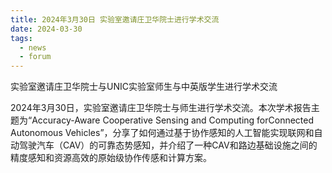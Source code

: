 ```yaml
---
title: 2024年3月30日 实验室邀请庄卫华院士进行学术交流
date: 2024-03-30
tags:
  - news
  - forum
---
```


实验室邀请庄卫华院士与UNIC实验室师生与中英版学生进行学术交流

<!--more-->

2024年3月30日，实验室邀请庄卫华院士与师生进行学术交流。本次学术报告主题为“Accuracy-Aware Cooperative Sensing and Computing forConnected Autonomous Vehicles”，分享了如何通过基于协作感知的人工智能实现联网和自动驾驶汽车（CAV）的可靠态势感知，并介绍了一种CAV和路边基础设施之间的精度感知和资源高效的原始级协作传感和计算方案。

